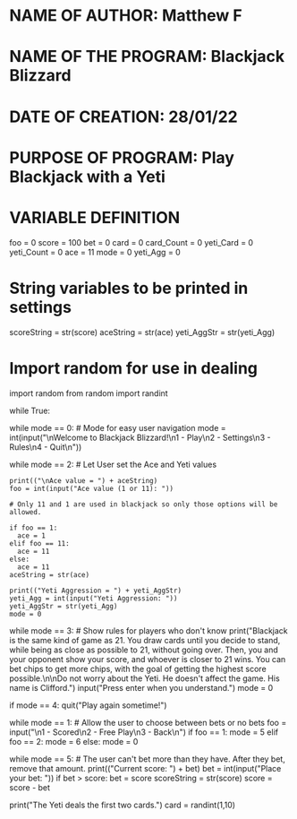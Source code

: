 # NAME OF AUTHOR: Matthew F
# NAME OF THE PROGRAM: Blackjack Blizzard
# DATE OF CREATION: 28/01/22
# PURPOSE OF PROGRAM: Play Blackjack with a Yeti

# VARIABLE DEFINITION
foo = 0
score = 100
bet = 0
card = 0
card_Count = 0
yeti_Card = 0
yeti_Count = 0
ace = 11
mode = 0
yeti_Agg = 0
# String variables to be printed in settings
scoreString = str(score)
aceString = str(ace)
yeti_AggStr = str(yeti_Agg)
# Import random for use in dealing
import random
from random  import randint

while True:

  while mode == 0:
    # Mode for easy user navigation
    mode = int(input("\nWelcome to Blackjack Blizzard!\n1 - Play\n2 - Settings\n3 - Rules\n4 - Quit\n"))

  while mode == 2:
    # Let User set the Ace and Yeti values

    print(("\nAce value = ") + aceString)
    foo = int(input("Ace value (1 or 11): "))

    # Only 11 and 1 are used in blackjack so only those options will be allowed.

    if foo == 1:
      ace = 1
    elif foo == 11:
      ace = 11
    else:
      ace = 11
    aceString = str(ace)
    
    print(("Yeti Aggression = ") + yeti_AggStr)
    yeti_Agg = int(input("Yeti Aggression: "))
    yeti_AggStr = str(yeti_Agg)
    mode = 0
  
  while mode == 3:
    # Show rules for players who don't know
    print("Blackjack is the same kind of game as 21. You draw cards until you decide to stand, while being as close as possible to 21, without going over. Then, you and your opponent show your score, and whoever is closer to 21 wins. You can bet chips to get more chips, with the goal of getting the highest score possible.\n\nDo not worry about the Yeti. He doesn't affect the game. His name is Clifford.")
    input("Press enter when you understand.")
    mode = 0

  if mode == 4:
    quit("Play again sometime!")
  
  while mode == 1:
    # Allow the user to choose between bets or no bets
    foo = input("\n1 - Scored\n2 - Free Play\n3 - Back\n")
    if foo == 1:
      mode = 5
    elif foo == 2:
      mode = 6
    else:
      mode = 0

  while mode == 5:
    # The user can't bet more than they have. After they bet, remove that amount.
    print(("Current score: ") + bet)
    bet = int(input("Place your bet: "))
    if bet > score:
      bet = score
    scoreString = str(score)
    score = score - bet

  print("The Yeti deals the first two cards.")
  card = randint(1,10)

